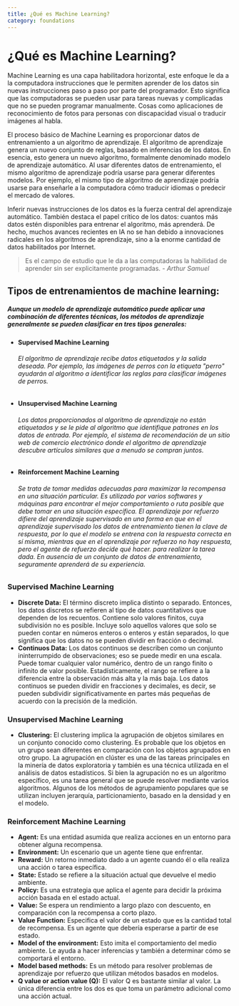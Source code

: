 ```yaml
---
title: ¿Qué es Machine Learning?
category: foundations
---
```


# ¿Qué es Machine Learning?

Machine Learning es una capa habilitadora horizontal, este enfoque le da a la computadora instrucciones que le permiten aprender de los datos sin nuevas instrucciones paso a paso por parte del programador. Esto significa que las computadoras se pueden usar para tareas nuevas y complicadas que no se pueden programar manualmente. Cosas como aplicaciones de reconocimiento de fotos para personas con discapacidad visual o traducir imágenes al habla.

El proceso básico de Machine Learning es proporcionar datos de entrenamiento a un algoritmo de aprendizaje. El algoritmo de aprendizaje genera un nuevo conjunto de reglas, basado en inferencias de los datos. En esencia, esto genera un nuevo algoritmo, formalmente denominado modelo de aprendizaje automático. Al usar diferentes datos de entrenamiento, el mismo algoritmo de aprendizaje podría usarse para generar diferentes modelos. Por ejemplo, el mismo tipo de algoritmo de aprendizaje podría usarse para enseñarle a la computadora cómo traducir idiomas o predecir el mercado de valores.

Inferir nuevas instrucciones de los datos es la fuerza central del aprendizaje automático. También destaca el papel crítico de los datos: cuantos más datos estén disponibles para entrenar el algoritmo, más aprenderá. De hecho, muchos avances recientes en IA no se han debido a innovaciones radicales en los algoritmos de aprendizaje, sino a la enorme cantidad de datos habilitados por Internet.

> Es el campo de estudio que le da a las computadoras la habilidad de aprender sin ser explicitamente programadas.  _- Arthur Samuel_

## Tipos de entrenamientos de machine learning:

#####  Aunque un modelo de aprendizaje automático puede aplicar una combinación de diferentes técnicas, los métodos de aprendizaje generalmente se pueden clasificar en tres tipos generales:

* __Supervised Machine Learning__
    ###### El algoritmo de aprendizaje recibe datos etiquetados y la salida deseada. Por ejemplo, las imágenes de perros con la etiqueta "perro" ayudarán al algoritmo a identificar las reglas para clasificar imágenes de perros.
* __Unsupervised Machine Learning__
    ###### Los datos proporcionados al algoritmo de aprendizaje no están etiquetados y se le pide al algoritmo que identifique patrones en los datos de entrada. Por ejemplo, el sistema de recomendación de un sitio web de comercio electrónico donde el algoritmo de aprendizaje descubre artículos similares que a menudo se compran juntos.

* __Reinforcement Machine Learning__
    ###### Se trata de tomar medidas adecuadas para maximizar la recompensa en una situación particular. Es utilizado por varios softwares y máquinas para encontrar el mejor comportamiento o ruta posible que debe tomar en una situación específica. El aprendizaje por refuerzo difiere del aprendizaje supervisado en una forma en que en el aprendizaje supervisado los datos de entrenamiento tienen la clave de respuesta, por lo que el modelo se entrena con la respuesta correcta en sí misma, mientras que en el aprendizaje por refuerzo no hay respuesta, pero el agente de refuerzo decide qué hacer. para realizar la tarea dada. En ausencia de un conjunto de datos de entrenamiento, seguramente aprenderá de su experiencia.


### Supervised Machine Learning

* __Discrete Data:__  El término discreto implica distinto o separado. Entonces, los datos discretos se refieren al tipo de datos cuantitativos que dependen de los recuentos. Contiene solo valores finitos, cuya subdivisión no es posible. Incluye solo aquellos valores que solo se pueden contar en números enteros o enteros y están separados, lo que significa que los datos no se pueden dividir en fracción o decimal.
* __Continuos Data:__  Los datos continuos se describen como un conjunto ininterrumpido de observaciones; eso se puede medir en una escala. Puede tomar cualquier valor numérico, dentro de un rango finito o infinito de valor posible. Estadísticamente, el rango se refiere a la diferencia entre la observación más alta y la más baja. Los datos continuos se pueden dividir en fracciones y decimales, es decir, se pueden subdividir significativamente en partes más pequeñas de acuerdo con la precisión de la medición.

### Unsupervised Machine Learning

* __Clustering:__ El clustering implica la agrupación de objetos similares en un conjunto conocido como clustering. Es probable que los objetos en un grupo sean diferentes en comparación con los objetos agrupados en otro grupo. La agrupación en clúster es una de las tareas principales en la minería de datos exploratoria y también es una técnica utilizada en el análisis de datos estadísticos. Si bien la agrupación no es un algoritmo específico, es una tarea general que se puede resolver mediante varios algoritmos. Algunos de los métodos de agrupamiento populares que se utilizan incluyen jerarquía, particionamiento, basado en la densidad y en el modelo.

### Reinforcement Machine Learning

* __Agent:__ Es una entidad asumida que realiza acciones en un entorno para obtener alguna recompensa.
* __Environment:__ Un escenario que un agente tiene que enfrentar.
* __Reward:__ Un retorno inmediato dado a un agente cuando él o ella realiza una acción o tarea específica.
* __State:__ Estado se refiere a la situación actual que devuelve el medio ambiente.
* __Policy:__ Es una estrategia que aplica el agente para decidir la próxima acción basada en el estado actual.
* __Value:__ Se espera un rendimiento a largo plazo con descuento, en comparación con la recompensa a corto plazo.
* __Value Function:__ Especifica el valor de un estado que es la cantidad total de recompensa. Es un agente que debería esperarse a partir de ese estado.
* __Model of the environment:__ Esto imita el comportamiento del medio ambiente. Le ayuda a hacer inferencias y también a determinar cómo se comportará el entorno.
* __Model based methods:__ Es un método para resolver problemas de aprendizaje por refuerzo que utilizan métodos basados ​​en modelos.
* __Q value or action value (Q):__ El valor Q es bastante similar al valor. La única diferencia entre los dos es que toma un parámetro adicional como una acción actual.
